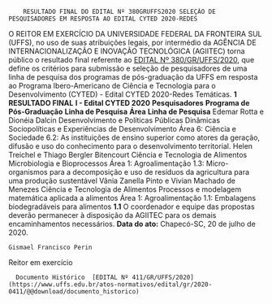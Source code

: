         RESULTADO FINAL DO EDITAL Nº 380GRUFFS2020 SELEÇÃO DE PESQUISADORES EM RESPOSTA AO EDITAL CYTED 2020-REDES  

 O REITOR EM EXERCÍCIO DA UNIVERSIDADE FEDERAL DA FRONTEIRA SUL (UFFS), no uso de suas atribuições legais, por intermédio da AGÊNCIA DE INTERNACIONALIZAÇÃO E INOVAÇÃO TECNOLÓGICA (AGIITEC) torna público o resultado final referente ao [EDITAL Nº 380/GR/UFFS/2020](https://www.uffs.edu.br/atos-normativos/edital/gr/2020-0380), que define os critérios para submissão e seleção de pesquisadores de uma linha de pesquisa dos programas de pós-graduação da UFFS em resposta ao Programa Ibero-Americano de Ciência e Tecnologia para o Desenvolvimento (CYTED) - Edital CYTED 2020-Redes Temáticas.  **1 RESULTADO FINAL** **I - Edital CYTED 2020**     **Pesquisadores**   **Programa de Pós-Graduação**   **Linha de Pesquisa**   **Área**   **Linha de Pesquisa**     Edemar Rotta e Dionéia Dalcin   Desenvolvimento e Políticas Públicas   Dinâmicas Sociopolíticas e Experiências de Desenvolvimento   Área 6: Ciência e Sociedade   6.2: As instituições de ensino superior como atores da geração, difusão e uso do conhecimento para o desenvolvimento territorial.     Helen Treichel e Thiago Bergler Bitencourt   Ciência e Tecnologia de Alimentos   Microbiologia e Bioprocessos   Área 1: Agroalimentação   1.3: Micro-organismos para a decomposição e uso de resíduos da agricultura para uma produção sustentável     Vânia Zanella Pinto e Vivian Machado de Menezes   Ciência e Tecnologia de Alimentos   Processos e modelagem matemática aplicada a alimentos   Área 1: Agroalimentação   1.1: Embalagens biodegradáveis para alimentos     **1.1**  O coordenador e equipe das propostas deverão permanecer à disposição da AGIITEC para os demais encaminhamentos necessários.        **Data do ato:** Chapecó-SC, 20 de julho de 2020.   
 

    Gismael Francisco Perin   
 Reitor em exercício 

      Documento Histórico  [EDITAL Nº 411/GR/UFFS/2020](https://www.uffs.edu.br/atos-normativos/edital/gr/2020-0411/@@download/documento_historico)     
      